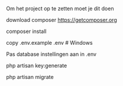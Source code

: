Om het project op te zetten moet je dit doen

download composer https://getcomposer.org 

composer install

copy .env.example .env # Windows

Pas database instellingen aan in .env


php artisan key:generate


php artisan migrate